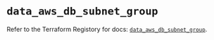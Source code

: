 # `data_aws_db_subnet_group`

Refer to the Terraform Registory for docs: [`data_aws_db_subnet_group`](https://www.terraform.io/docs/providers/aws/d/db_subnet_group).
